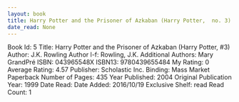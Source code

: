 ```yaml
---
layout: book
title: Harry Potter and the Prisoner of Azkaban (Harry Potter,  no. 3)
date_read: None
---
```


Book Id: 5
Title: Harry Potter and the Prisoner of Azkaban (Harry Potter, #3)
Author: J.K. Rowling
Author l-f: Rowling, J.K.
Additional Authors: Mary GrandPré
ISBN: 043965548X
ISBN13: 9780439655484
My Rating: 0
Average Rating: 4.57
Publisher: Scholastic Inc.
Binding: Mass Market Paperback
Number of Pages: 435
Year Published: 2004
Original Publication Year: 1999
Date Read: 
Date Added: 2016/10/19
Exclusive Shelf: read
Read Count: 1

